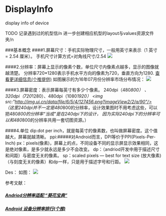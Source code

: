 # DisplayInfo
display info of device

TODO
记录遇到过的机型信/n
进一步创建相应机型的layout与values资源文件夹/n

###基本概念
####1.屏幕尺寸：手机实际物理尺寸，一般用英寸来表示（1 英寸 = 2.54 厘米）。
手机尺寸计算方式=对角线尺寸/2.54
<img src="http://img.ui.cn/data/file/5/5/4/127455.png?imageView2/2/q/90"/>

####2.分辨率：屏幕上显示的像素个数，单位尺寸内像素点越多，显示的图像就越清楚。
分辨率720*1280表示手机水平方向的像素为720，垂直方向为1280.
[查看更详细信息(个推提供)](http://www.getui.com/data-report/equipment-info.html)
如图展示的为16年07月份分辨率市场分布情况：
<img src="https://github.com/ZQiang94/DisplayInfo/blob/master/display_2016-8-20.png"/>

####3.屏幕密度：表示屏幕每英寸有多少个像素。
240dpi（480*800） 、320dpi（720*1280）、480dpi（1080*1920）
<img src:"http://img.ui.cn/data/file/6/5/4/127456.png?imageView2/2/q/90"/>
（这里240dpi并不一定是480*800的分辨率，设计效果图时不用考虑这些，可以把480*800的分辨率“当成”是在240dpi下的设计，
因为实际240dpi下的分辨率可以和480*800的分辨率共用一套切图资源。）

####4.单位
dip:dot per inch，就是每英寸的像素数，也叫做屏幕密度。这个值越大，屏幕就越清晰。
ppi:#####对Android而言，DPI等价于PPI(Pixels-Per-Inch)
px：pixels(像素)，屏幕上的点，不同设备不同的显示屏显示效果相同，这是绝对像素，是多少就永远是多少不会改变。
dp：（andriod开发中用于描述尺寸和间距）与密度无关的像素。
sp：scaled pixels — best for text size (放大像素)（与刻度无关的像素）和dp一样，只是用于描述字号和行距。
<img src="http://img.ui.cn/data/file/7/9/8/278897.png?imageView2/2/q/90"/>

Des：
如图：
<img src="https://github.com/ZQiang94/DisplayInfo/blob/master/device-2016-08-20-115904.png">

参考文献：
##### [Andriod分辨率适配 “葵花宝典”](http://www.ui.cn/detail/27997.html)
##### [Android 设备分辨率排行(个推)](http://www.getui.com/data-report/equipment-info.html)
